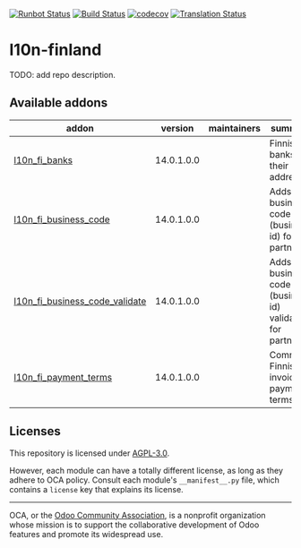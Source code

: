 [![Runbot Status](https://runbot.odoo-community.org/runbot/badge/flat/178/14.0.svg)](https://runbot.odoo-community.org/runbot/repo/github-com-oca-l10n-finland-178)
[![Build Status](https://travis-ci.com/OCA/l10n-finland.svg?branch=14.0)](https://travis-ci.com/OCA/l10n-finland)
[![codecov](https://codecov.io/gh/OCA/l10n-finland/branch/14.0/graph/badge.svg)](https://codecov.io/gh/OCA/l10n-finland)
[![Translation Status](https://translation.odoo-community.org/widgets/l10n-finland-14-0/-/svg-badge.svg)](https://translation.odoo-community.org/engage/l10n-finland-14-0/?utm_source=widget)

<!-- /!\ do not modify above this line -->

# l10n-finland

TODO: add repo description.

<!-- /!\ do not modify below this line -->

<!-- prettier-ignore-start -->

[//]: # (addons)

Available addons
----------------
addon | version | maintainers | summary
--- | --- | --- | ---
[l10n_fi_banks](l10n_fi_banks/) | 14.0.1.0.0 |  | Finnish banks and their addresses
[l10n_fi_business_code](l10n_fi_business_code/) | 14.0.1.0.0 |  | Adds a business code (business id) for partners
[l10n_fi_business_code_validate](l10n_fi_business_code_validate/) | 14.0.1.0.0 |  | Adds business code (business id) validation for partners
[l10n_fi_payment_terms](l10n_fi_payment_terms/) | 14.0.1.0.0 |  | Common Finnish invoice payment terms

[//]: # (end addons)

<!-- prettier-ignore-end -->

## Licenses

This repository is licensed under [AGPL-3.0](LICENSE).

However, each module can have a totally different license, as long as they adhere to OCA
policy. Consult each module's `__manifest__.py` file, which contains a `license` key
that explains its license.

----

OCA, or the [Odoo Community Association](http://odoo-community.org/), is a nonprofit
organization whose mission is to support the collaborative development of Odoo features
and promote its widespread use.
